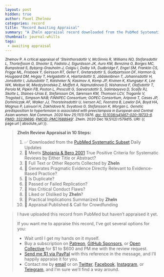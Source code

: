 ```yaml
---
layout: post
hidden: true
author: Pavel Zhelnov
categories: record
title: "Record Awaiting Appraisal"
summary: "A Zheln appraisal record downloaded from the PubMed Systematic Subset daily updates."
thumbnail: journal-whills
tags:
 - awaiting appraisal
---
```


<small id="citation">Zhelnov P. A critical appraisal of _‘Steinthorsdottir V, McGinnis R, Williams NO, Stefansdottir L, Thorleifsson G, Shooter S, Fadista J, Sigurdsson JK, Auro KM, Berezina G, Borges MC, Bumpstead S, Bybjerg-Grauholm J, Colgiu I, Dolby VA, Dudbridge F, Engel SM, Franklin CS, Frigge ML, Frisbaek Y, Geirsson RT, Geller F, Gretarsdottir S, Gudbjartsson DF, Harmon Q, Hougaard DM, Hegay T, Helgadottir A, Hjartardottir S, Jääskeläinen T, Johannsdottir H, Jonsdottir I, Juliusdottir T, Kalsheker N, Kasimov A, Kemp JP, Kivinen K, Klungsøyr K, Lee WK, Melbye M, Miedzybrodska Z, Moffett A, Najmutdinova D, Nishanova F, Olafsdottir T, Perola M, Pipkin FB, Poston L, Prescott G, Saevarsdottir S, Salimbayeva D, Scaife PJ, Skotte L, Staines-Urias E, Stefansson OA, Sørensen KM, Thomsen LCV, Tragante V, Trogstad L, Simpson NAB; FINNPEC Consortium; GOPEC Consortium, Aripova T, Casas JP, Dominiczak AF, Walker JJ, Thorsteinsdottir U, Iversen AC, Feenstra B, Lawlor DA, Boyd HA, Magnus P, Laivuori H, Zakhidova N, Svyatova G, Stefansson K, Morgan L. Genetic predisposition to hypertension is associated with preeclampsia in European and Central Asian women. Nat Commun. 2020 Nov 25;11(1):5976. [doi: 10.1038/s41467-020-19733-6](https://doi.org/10.1038/s41467-020-19733-6). [PMID: 33239696](https://pubmed.gov/33239696); [PMCID: PMC7688949](https://ncbi.nlm.nih.gov/pmc/PMC7688949)’._ Zheln. 2020 Dec 19;51(2):r579d15. URI: {{ page.url | absolute_url }}.</small>

> **Zheln Review Appraisal in 10 Steps:**
>
> 1. ✅ Downloaded from the [PubMed Systematic Subset](https://github.com/p1m-ortho/qs-global-ortho-search-queries/blob/global-sr-query/README.md) Daily Updates
> 2. 🔄 Meets [Shojania & Bero 2001](https://www.researchgate.net/publication/11820967_Taking_Advantage_of_the_Explosion_of_Systematic_Reviews_An_Efficient_MEDLINE_Search_Strategy) True Positive Criteria for Systematic Reviews by Either Title or Abstract?
> 3. 🔄 Full Text or Other Reports Collected by **Zheln**
> 4. 🔄 Generates Pragmatic Evidence Directly Relevant to Evidence-Based Practice?
> 5. 🔄 Is Duplicate?
> 6. 🔄 Passed or Failed Replication?
> 7. 🔄 Has Critical Conduct Flaws?
> 8. 🔄 Liked or Disliked by **Zheln**?
> 9. 🔄 Practical Implications Summarized by **Zheln**
> 10. 🔄 Appraisal Published & Call for Crowdfunding

> I have uploaded this record from PubMed but haven’t appraised it yet.
>
> If you want me to appraise this record, I’ve got several options for you:
> * Wait until I get my hands on it myself.
> * Buy a subscription on [Patreon](https://patreon.com/zheln), [GitHub Sponsors](https://github.com/sponsors/drzhelnov), or [Open Collective](https://opencollective.com/zheln) for $1 to $600 and PM me with the review request.
> * [Send me $1 via PayPal](https://paypal.me/pjelnov) with this reference in the message, and I’ll happily appraise it for you.
> * Contact me by [email](mailto:pavel@zheln.com) or on [Twitter](https://twitter.com/drzhelnov), [Facebook](https://facebook.com/drzhelnov), [Instagram](https://instagram.com/igzheln), or [Telegram](https://t.me/drzhelnov), and I’m sure we’ll find a way around.
